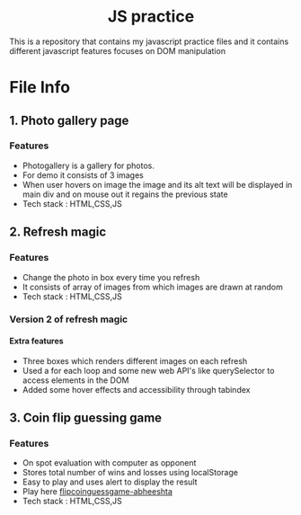 <h1 align="center">JS practice</h1>
This is a repository that contains my javascript practice files and it contains different javascript features focuses on DOM manipulation

# File Info

## 1. Photo gallery page
### Features
- Photogallery is a gallery for photos.
- For demo it consists of 3 images
- When user hovers on image the image and its alt text will be displayed in main div and on mouse out it regains the previous state
- Tech stack : HTML,CSS,JS

## 2. Refresh magic
### Features
- Change the photo in box every time you refresh
- It consists of array of images from which images are drawn at random
- Tech stack : HTML,CSS,JS
### Version 2 of refresh magic
#### Extra features
- Three boxes which renders different images on each refresh
- Used a for each loop and some new web API's like querySelector to access elements in the DOM
- Added some hover effects and accessibility through tabindex

## 3. Coin flip guessing game
### Features
- On spot evaluation with computer as opponent
- Stores total number of wins and losses using localStorage
- Easy to play and uses alert to display the result
- Play here [flipcoinguessgame-abheeshta](https://flipcoinguessgame.netlify.app/)
- Tech stack : HTML,CSS,JS
